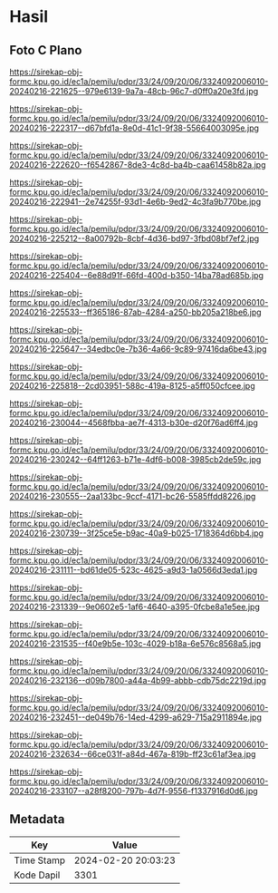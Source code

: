 # Hasil

## Foto C Plano

https://sirekap-obj-formc.kpu.go.id/ec1a/pemilu/pdpr/33/24/09/20/06/3324092006010-20240216-221625--979e6139-9a7a-48cb-96c7-d0ff0a20e3fd.jpg

https://sirekap-obj-formc.kpu.go.id/ec1a/pemilu/pdpr/33/24/09/20/06/3324092006010-20240216-222317--d67bfd1a-8e0d-41c1-9f38-55664003095e.jpg

https://sirekap-obj-formc.kpu.go.id/ec1a/pemilu/pdpr/33/24/09/20/06/3324092006010-20240216-222620--f6542867-8de3-4c8d-ba4b-caa61458b82a.jpg

https://sirekap-obj-formc.kpu.go.id/ec1a/pemilu/pdpr/33/24/09/20/06/3324092006010-20240216-222941--2e74255f-93d1-4e6b-9ed2-4c3fa9b770be.jpg

https://sirekap-obj-formc.kpu.go.id/ec1a/pemilu/pdpr/33/24/09/20/06/3324092006010-20240216-225212--8a00792b-8cbf-4d36-bd97-3fbd08bf7ef2.jpg

https://sirekap-obj-formc.kpu.go.id/ec1a/pemilu/pdpr/33/24/09/20/06/3324092006010-20240216-225404--6e88d91f-66fd-400d-b350-14ba78ad685b.jpg

https://sirekap-obj-formc.kpu.go.id/ec1a/pemilu/pdpr/33/24/09/20/06/3324092006010-20240216-225533--ff365186-87ab-4284-a250-bb205a218be6.jpg

https://sirekap-obj-formc.kpu.go.id/ec1a/pemilu/pdpr/33/24/09/20/06/3324092006010-20240216-225647--34edbc0e-7b36-4a66-9c89-97416da6be43.jpg

https://sirekap-obj-formc.kpu.go.id/ec1a/pemilu/pdpr/33/24/09/20/06/3324092006010-20240216-225818--2cd03951-588c-419a-8125-a5ff050cfcee.jpg

https://sirekap-obj-formc.kpu.go.id/ec1a/pemilu/pdpr/33/24/09/20/06/3324092006010-20240216-230044--4568fbba-ae7f-4313-b30e-d20f76ad6ff4.jpg

https://sirekap-obj-formc.kpu.go.id/ec1a/pemilu/pdpr/33/24/09/20/06/3324092006010-20240216-230242--64ff1263-b71e-4df6-b008-3985cb2de59c.jpg

https://sirekap-obj-formc.kpu.go.id/ec1a/pemilu/pdpr/33/24/09/20/06/3324092006010-20240216-230555--2aa133bc-9ccf-4171-bc26-5585ffdd8226.jpg

https://sirekap-obj-formc.kpu.go.id/ec1a/pemilu/pdpr/33/24/09/20/06/3324092006010-20240216-230739--3f25ce5e-b9ac-40a9-b025-1718364d6bb4.jpg

https://sirekap-obj-formc.kpu.go.id/ec1a/pemilu/pdpr/33/24/09/20/06/3324092006010-20240216-231111--bd61de05-523c-4625-a9d3-1a0566d3eda1.jpg

https://sirekap-obj-formc.kpu.go.id/ec1a/pemilu/pdpr/33/24/09/20/06/3324092006010-20240216-231339--9e0602e5-1af6-4640-a395-0fcbe8a1e5ee.jpg

https://sirekap-obj-formc.kpu.go.id/ec1a/pemilu/pdpr/33/24/09/20/06/3324092006010-20240216-231535--f40e9b5e-103c-4029-b18a-6e576c8568a5.jpg

https://sirekap-obj-formc.kpu.go.id/ec1a/pemilu/pdpr/33/24/09/20/06/3324092006010-20240216-232136--d09b7800-a44a-4b99-abbb-cdb75dc2219d.jpg

https://sirekap-obj-formc.kpu.go.id/ec1a/pemilu/pdpr/33/24/09/20/06/3324092006010-20240216-232451--de049b76-14ed-4299-a629-715a2911894e.jpg

https://sirekap-obj-formc.kpu.go.id/ec1a/pemilu/pdpr/33/24/09/20/06/3324092006010-20240216-232634--66ce031f-a84d-467a-819b-ff23c61af3ea.jpg

https://sirekap-obj-formc.kpu.go.id/ec1a/pemilu/pdpr/33/24/09/20/06/3324092006010-20240216-233107--a28f8200-797b-4d7f-9556-f1337916d0d6.jpg


## Metadata

| Key        | Value               |
| ---------- | ------------------- |
| Time Stamp | 2024-02-20 20:03:23 |
| Kode Dapil | 3301                |



